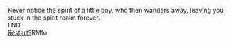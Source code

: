 Never notice the spirit of a little boy, who then wanders away, leaving you stuck in the spirit realm forever.  
END  
[Restart?](../home.md)RMfo